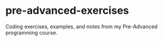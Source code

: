 # pre-advanced-exercises
Coding exercises, examples, and notes from my Pre-Advanced programming course.
